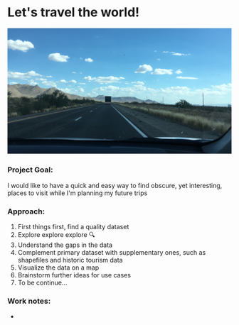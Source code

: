 # Let's travel the world!

![Road Trip Picture](roadtrip.jpg)

### Project Goal:
I would like to have a quick and easy way to find obscure, yet interesting, places to visit while I'm planning my future trips

### Approach:

1. First things first, find a quality dataset
2. Explore explore explore :mag:
3. Understand the gaps in the data
4. Complement primary dataset with supplementary ones, such as shapefiles and historic tourism data
5. Visualize the data on a map
6. Brainstorm further ideas for use cases
7. To be continue...

### Work notes:

*
